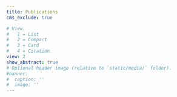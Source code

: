 ```yaml
---
title: Publications
cms_exclude: true

# View.
#   1 = List
#   2 = Compact
#   3 = Card
#   4 = Citation
view: 2
show_abstract: true
# Optional header image (relative to `static/media/` folder).
#banner:
#  caption: ''
#  image: ''
---
```

